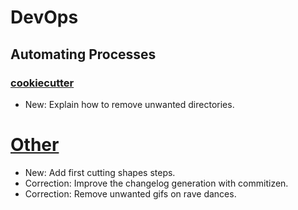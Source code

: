 # DevOps

## Automating Processes

### [cookiecutter](cookiecutter.md)

* New: Explain how to remove unwanted directories.

# [Other](dance.md)

* New: Add first cutting shapes steps.
* Correction: Improve the changelog generation with commitizen.
* Correction: Remove unwanted gifs on rave dances.